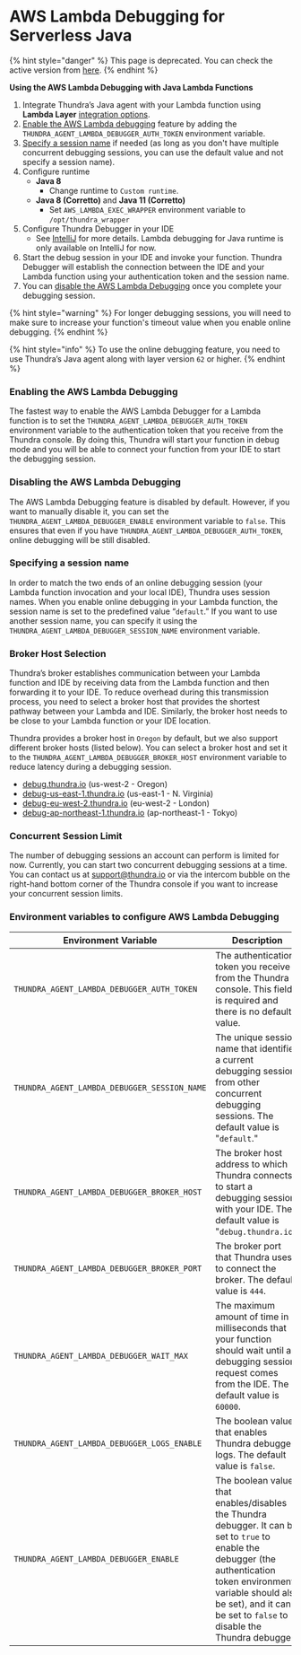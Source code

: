 # AWS Lambda Debugging for Serverless Java

{% hint style="danger" %}
This page is deprecated. You can check the active version from [here](https://docs.serverlessdebugger.com/).
{% endhint %}

**Using the AWS Lambda Debugging with Java Lambda Functions**

1. Integrate Thundra’s Java agent with your Lambda function using **Lambda Layer** [integration options](integration-options/).
2. [Enable the AWS Lambda debugging](online-debugging.md#enabling-the-online-debugging) feature by adding the `THUNDRA_AGENT_LAMBDA_DEBUGGER_AUTH_TOKEN` environment variable.
3. [Specify a session name](../node.js/online-debugging.md#specifying-a-session-name) if needed (as long as you don't have multiple concurrent debugging sessions, you can use the default value and not specify a session name).
4. Configure runtime
   * **Java 8**
     * Change runtime to `Custom runtime`.
   * **Java 8 (Corretto)** and **Java 11 (Corretto)**
     * Set `AWS_LAMBDA_EXEC_WRAPPER` environment variable to `/opt/thundra_wrapper`
5. Configure Thundra Debugger in your IDE
   * See [IntelliJ](../ide-integrations/intellij-plugin.md) for more details. Lambda debugging for Java runtime is only available on IntelliJ for now.
6. Start the debug session in your IDE and invoke your function. Thundra Debugger will establish the connection between the IDE and your Lambda function using your authentication token and the session name.
7. You can [disable the AWS Lambda Debugging](online-debugging.md#disabling-the-online-debugging) once you complete your debugging session.

{% hint style="warning" %}
For longer debugging sessions, you will need to make sure to increase your function's timeout value when you enable online debugging.
{% endhint %}

{% hint style="info" %}
To use the online debugging feature, you need to use Thundra’s Java agent along with layer version `62` or higher.
{% endhint %}

### **Enabling the AWS Lambda Debugging**

The fastest way to enable the AWS Lambda Debugger for a Lambda function is to set the `THUNDRA_AGENT_LAMBDA_DEBUGGER_AUTH_TOKEN` environment variable to the authentication token that you receive from the Thundra console. By doing this, Thundra will start your function in debug mode and you will be able to connect your function from your IDE to start the debugging session.

### **Disabling the AWS Lambda Debugging**

The AWS Lambda Debugging feature is disabled by default. However, if you want to manually disable it, you can set the `THUNDRA_AGENT_LAMBDA_DEBUGGER_ENABLE` environment variable to `false`. This ensures that even if you have `THUNDRA_AGENT_LAMBDA_DEBUGGER_AUTH_TOKEN`, online debugging will be still disabled.

### **Specifying a session name**

In order to match the two ends of an online debugging session (your Lambda function invocation and your local IDE), Thundra uses session names. When you enable online debugging in your Lambda function, the session name is set to the predefined value “`default`.” If you want to use another session name, you can specify it using the `THUNDRA_AGENT_LAMBDA_DEBUGGER_SESSION_NAME` environment variable.

### Broker Host Selection

Thundra’s broker establishes communication between your Lambda function and IDE by receiving data from the Lambda function and then forwarding it to your IDE. To reduce overhead during this transmission process, you need to select a broker host that provides the shortest pathway between your Lambda and IDE. Similarly, the broker host needs to be close to your Lambda function or your IDE location.

Thundra provides a broker host in `Oregon` by default, but we also support different broker hosts (listed below). You can select a broker host and set it to the `THUNDRA_AGENT_LAMBDA_DEBUGGER_BROKER_HOST` environment variable to reduce latency during a debugging session.

* [debug.thundra.io](http://debug.thundra.io/) (us-west-2 - Oregon)
* [debug-us-east-1.thundra.io](http://debug-us-east-1.thundra.io/) (us-east-1 - N. Virginia)
* [debug-eu-west-2.thundra.io](http://debug-eu-west-2.thundra.io/) (eu-west-2 - London)
* [debug-ap-northeast-1.thundra.io](http://debug-ap-northeast-1.thundra.io/) (ap-northeast-1 - Tokyo)

### Concurrent Session Limit

The number of debugging sessions an account can perform is limited for now. Currently, you can start two concurrent debugging sessions at a time. You can contact us at [support@thundra.io](mailto:support@thundra.io) or via the intercom bubble on the right-hand bottom corner of the Thundra console if you want to increase your concurrent session limits.

### **Environment variables to configure AWS Lambda Debugging**

| **Environment Variable**                                     | **Description**                                                                                                                                                                                                                                |
| ------------------------------------------------------------ | ---------------------------------------------------------------------------------------------------------------------------------------------------------------------------------------------------------------------------------------------- |
| `THUNDRA_AGENT_LAMBDA_DEBUGGER_AUTH_TOKEN`                   | The authentication token you receive from the Thundra console. This field is required and there is no default value.                                                                                                                           |
| `THUNDRA_AGENT_LAMBDA_DEBUGGER_SESSION_NAME`                 | The unique session name that identifies a current debugging session from other concurrent debugging sessions. The default value is "`default`."                                                                                                |
| `THUNDRA_AGENT_LAMBDA_DEBUGGER_BROKER_HOST`                  | The broker host address to which Thundra connects to start a debugging session with your IDE. The default value is "`debug.thundra.io`."                                                                                                       |
| `THUNDRA_AGENT_LAMBDA_DEBUGGER_BROKER_PORT`                  | The broker port that Thundra uses to connect the broker. The default value is `444`.                                                                                                                                                           |
| `THUNDRA_AGENT_LAMBDA_DEBUGGER_WAIT_MAX`                     | The maximum amount of time in milliseconds that your function should wait until a debugging session request comes from the IDE. The default value is `60000`.                                                                                  |
| `THUNDRA_AGENT_LAMBDA_DEBUGGER_LOGS_ENABLE`                  | The boolean value that enables Thundra debugger logs. The default value is `false`.                                                                                                                                                            |
| <p><code>THUNDRA_AGENT_LAMBDA_DEBUGGER_ENABLE</code><br></p> | The boolean value that enables/disables the Thundra debugger. It can be set to `true` to enable the debugger (the authentication token environment variable should also be set), and it can be set to `false` to disable the Thundra debugger. |

